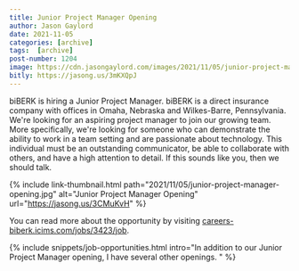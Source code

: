 ```yaml
---
title: Junior Project Manager Opening
author: Jason Gaylord
date: 2021-11-05
categories: [archive]
tags:  [archive]
post-number: 1204
image: https://cdn.jasongaylord.com/images/2021/11/05/junior-project-manager-opening.jpg
bitly: https://jasong.us/3mKXQpJ
---
```


biBERK is hiring a Junior Project Manager. biBERK is a direct insurance company with offices in Omaha, Nebraska and Wilkes-Barre, Pennsylvania. We're looking for an aspiring project manager to join our growing team. More specifically, we're looking for someone who can demonstrate the ability to work in a team setting and are passionate about technology. This individual must be an outstanding communicator, be able to collaborate with others, and have a high attention to detail. If this sounds like you, then we should talk. 

{% include link-thumbnail.html path="2021/11/05/junior-project-manager-opening.jpg" alt="Junior Project Manager Opening" url="https://jasong.us/3CMuKvH" %}

You can read more about the opportunity by visiting [careers-biberk.icims.com/jobs/3423/job](https://jasong.us/3CMuKvH).

{% include snippets/job-opportunities.html intro="In addition to our Junior Project Manager opening, I have several other openings. " %}